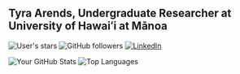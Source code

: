 ## Tyra Arends, Undergraduate Researcher at University of Hawaiʻi at Mānoa
<!--*jnicolow/jnicolow* is a ✨ special ✨ repository because its ⁠ README.md ⁠ (this file) appears on your GitHub profile.-->
![User's stars](https://img.shields.io/github/stars/tyraja?style=social)
![GitHub followers](https://img.shields.io/github/followers/tyraja?style=social)
<a href="https://www.linkedin.com/in/tyra-arends/"><img src="https://img.shields.io/badge/LinkedIn-0077B5?style=flat&logo=linkedin&logoColor=white" alt="LinkedIn"></a>

![Your GitHub Stats](https://github-readme-stats.vercel.app/api?username=tyraja&show_icons=true&theme=default)
![Top Languages](https://github-readme-stats.vercel.app/api/top-langs/?username=tyraja&layout=compact&theme=default)
